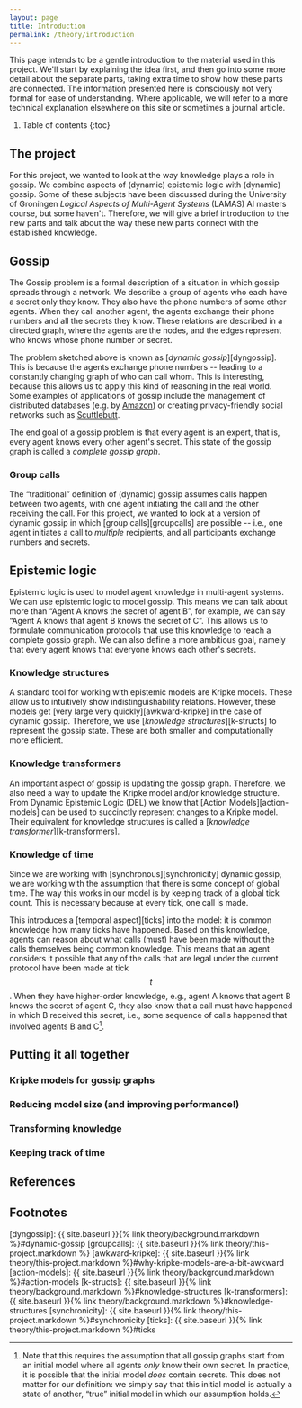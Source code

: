 ```yaml
---
layout: page
title: Introduction
permalink: /theory/introduction
---
```


This page intends to be a gentle introduction to the material used in this
project. We'll start by explaining the idea first, and then go into some more
detail about the separate parts, taking extra time to show how these parts are
connected. The information presented here is consciously not very formal for
ease of understanding. Where applicable, we will refer to a more technical
explanation elsewhere on this site or sometimes a journal article.

1. Table of contents
{:toc}

## The project

For this project, we wanted to look at the way knowledge plays a role in gossip.
We combine aspects of (dynamic) epistemic logic with (dynamic) gossip. Some of
these subjects have been discussed during the University of Groningen _Logical
Aspects of Multi-Agent Systems_ (LAMAS) AI masters course, but some haven't.
Therefore, we will give a brief introduction to the new parts and talk about the
way these new parts connect with the established knowledge.

## Gossip

The Gossip problem is a formal description of a situation in which gossip
spreads through a network. We describe a group of agents who each have a secret
only they know. They also have the phone numbers of some other agents. When they
call another agent, the agents exchange their phone numbers and all the secrets
they know. These relations are described in a directed graph, where the agents
are the nodes, and the edges represent who knows whose phone number or secret.

The problem sketched above is known as [_dynamic gossip_][dyngossip]. This is
because the agents exchange phone numbers -- leading to a constantly changing
graph of who can call whom. This is interesting, because this allows us to apply
this kind of reasoning in the real world. Some examples of applications of
gossip include the management of distributed databases (e.g. by
[Amazon][aws-gossip]) or creating privacy-friendly social networks such as
[Scuttlebutt][scuttle].

The end goal of a gossip problem is that every agent is an expert, that is,
every agent knows every other agent's secret. This state of the gossip graph is
called a _complete gossip graph_.

### Group calls

The “traditional” definition of (dynamic) gossip assumes calls happen between
two agents, with one agent initiating the call and the other receiving the call.
For this project, we wanted to look at a version of dynamic gossip in which
[group calls][groupcalls] are possible -- i.e., one agent initiates a call to
_multiple_ recipients, and all participants exchange numbers and secrets.

## Epistemic logic

Epistemic logic is used to model agent knowledge in multi-agent systems. We can
use epistemic logic to model gossip. This means we can talk about more than
“Agent A knows the secret of agent B”, for example, we can say “Agent A knows
that agent B knows the secret of C”. This allows us to formulate communication
protocols that use this knowledge to reach a complete gossip graph. We can also
define a more ambitious goal, namely that every agent knows that everyone knows
each other's secrets.

### Knowledge structures

A standard tool for working with epistemic models are Kripke models. These allow
us to intuitively show indistinguishability relations. However, these models get
[very large very quickly][awkward-kripke] in the case of dynamic gossip.
Therefore, we use [_knowledge structures_][k-structs] to represent the gossip
state. These are both smaller and computationally more efficient.

### Knowledge transformers

An important aspect of gossip is updating the gossip graph. Therefore, we also
need a way to update the Kripke model and/or knowledge structure. From Dynamic
Epistemic Logic (DEL) we know that [Action Models][action-models] can be used to
succinctly represent changes to a Kripke model. Their equivalent for knowledge
structures is called a [_knowledge transformer_][k-transformers].

### Knowledge of time

Since we are working with [synchronous][synchronicity] dynamic gossip, we are
working with the assumption that there is some concept of global time. The way
this works in our model is by keeping track of a global tick count. This is
necessary because at every tick, one call is made.

This introduces a [temporal aspect][ticks] into the model: it is common
knowledge how many ticks have happened. Based on this knowledge, agents can
reason about what calls (must) have been made without the calls themselves being
common knowledge. This means that an agent considers it possible that any of the
calls that are legal under the current protocol have been made at tick $$t$$.
When they have higher-order knowledge, e.g., agent A knows that agent B knows
the secret of agent C, they also know that a call must have happened in which B
received this secret, i.e., some sequence of calls happened that involved agents
B and C[^1].

## Putting it all together

### Kripke models for gossip graphs

### Reducing model size (and improving performance!)

### Transforming knowledge

### Keeping track of time

## References

## Footnotes

[^1]: Note that this requires the assumption that all gossip graphs start from
    an initial model where all agents _only_ know their own secret. In practice,
    it is possible that the initial model _does_ contain secrets. This does not
    matter for our definition: we simply say that this initial model is actually
    a state of another, “true” initial model in which our assumption holds.

[aws-gossip]:      https://status.aws.amazon.com/s3-20080720.html
[scuttle]:         https://scuttlebutt.nz/
[dyngossip]:       {{ site.baseurl }}{% link theory/background.markdown %}#dynamic-gossip
[groupcalls]:      {{ site.baseurl }}{% link theory/this-project.markdown %}
[awkward-kripke]:  {{ site.baseurl }}{% link theory/this-project.markdown %}#why-kripke-models-are-a-bit-awkward
[action-models]:   {{ site.baseurl }}{% link theory/background.markdown %}#action-models
[k-structs]:       {{ site.baseurl }}{% link theory/background.markdown %}#knowledge-structures
[k-transformers]:  {{ site.baseurl }}{% link theory/background.markdown %}#knowledge-structures
[synchronicity]:   {{ site.baseurl }}{% link theory/this-project.markdown %}#synchronicity
[ticks]:           {{ site.baseurl }}{% link theory/this-project.markdown %}#ticks
